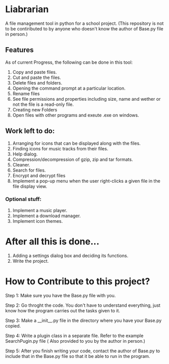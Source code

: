 # Liabrarian
A file management tool in python for a school project.
(This repository is not to be contiributed to by anyone who doesn't know the author of Base.py file in person.)
## Features
As of current Progress, the following can be done in this tool:
  1. Copy and paste files.
  2. Cut and paste the files.
  3. Delete files and folders.
  4. Opening the command prompt at a particular location.
  5. Rename files
  6. See file permissions and properties including size, name and wether or not the file is a read-only file.
  7. Creating new Folders
  8. Open files with other programs and exeute .exe on windows.

## Work left to do:
  1. Arranging for icons that can be displayed along with the files.
  2. Finding icons for music tracks from their files.
  3. Help dialog.
  4. Compression/decompression of gzip, zip and tar formats.
  5. Cleaner.
  6. Search for files.
  7. Encrypt and decrypt files
  8. Implement a pop-up menu when the user right-clicks a given file in the file display view.
  
### Optional stuff:
  1. Implement a music player.
  2. Implement a download manager.
  3. Implement icon themes.
# After all this is done...
  1. Adding a settings dialog box and deciding its functions.
  2. Write the project.

# How to Contribute to this project?
Step 1: Make sure you have the Base.py file with you.

Step 2: Go throght the code. You don't have to understand everything, just know how the program carries out the tasks given to it.

Step 3: Make a \_\_init\_\_.py file in the directory where you have your Base.py copied.

Step 4: Write a plugin class in a separate file. Refer to the example SearchPugin.py file ( Also provided to you by the author in person.)

Step 5: After you finish writing your code, contact the author of Base.py to include that in the Base.py file so that it be able to run in the program.
